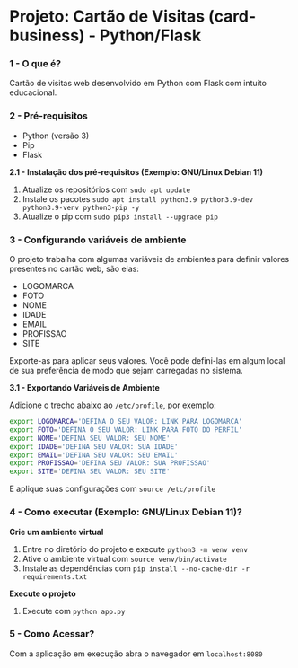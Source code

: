 # Projeto: Cartão de Visitas (card-business) - Python/Flask
### 1 - O que é?
Cartão de visitas web desenvolvido em Python com Flask com intuito educacional.

### 2 - Pré-requisitos
- Python (versão 3)
- Pip
- Flask

**2.1 - Instalação dos pré-requisitos (Exemplo: GNU/Linux Debian 11)**
1. Atualize os repositórios com `sudo apt update` 
2. Instale os pacotes `sudo apt install python3.9 python3.9-dev python3.9-venv python3-pip -y`
3. Atualize o pip com `sudo pip3 install --upgrade pip`

### 3 - Configurando variáveis de ambiente
O projeto trabalha com algumas variáveis de ambientes para definir valores presentes no cartão web, são elas:
- LOGOMARCA
- FOTO
- NOME
- IDADE
- EMAIL
- PROFISSAO
- SITE

Exporte-as para aplicar seus valores.
Você pode defini-las em algum local de sua preferência de modo que sejam carregadas no sistema.

**3.1 - Exportando Variáveis de Ambiente**

Adicione o trecho abaixo ao `/etc/profile`, por exemplo:
```bash
export LOGOMARCA='DEFINA O SEU VALOR: LINK PARA LOGOMARCA'
export FOTO='DEFINA O SEU VALOR: LINK PARA FOTO DO PERFIL'
export NOME='DEFINA SEU VALOR: SEU NOME'
export IDADE='DEFINA SEU VALOR: SUA IDADE'
export EMAIL='DEFINA SEU VALOR: SEU EMAIL'
export PROFISSAO='DEFINA SEU VALOR: SUA PROFISSAO'
export SITE='DEFINA SEU VALOR: SEU SITE'
```
E aplique suas configurações com `source /etc/profile`

### 4 - Como executar (Exemplo: GNU/Linux Debian 11)?
**Crie um ambiente virtual**
1. Entre no diretório do projeto e execute `python3 -m venv venv`
2. Ative o ambiente virtual com `source venv/bin/activate`
3. Instale as dependências com `pip install --no-cache-dir -r requirements.txt`

**Execute o projeto**
1. Execute com `python app.py`

### 5 - Como Acessar?
Com a aplicação em execução abra o navegador em `localhost:8080`
